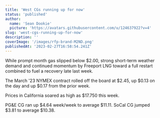 ```yaml
---
title: 'West CGs running up for now'
status: 'published'
author:
  name: 'Sean Dookie'
  picture: 'https://avatars.githubusercontent.com/u/124637922?v=4'
slug: 'west-cgs-running-up-for-now'
description: ''
coverImage: '/images/rfp-brand-M2ND.png'
publishedAt: '2023-02-27T16:58:54.241Z'
---
```


While prompt month gas slipped below $2.00, strong short-term weather demand and continued momentum by Freeport LNG toward a full restart combined to fuel a recovery late last week.

The March '23 NYMEX contract rolled off the board at $2.45, up $0.13 on the day and up $0.17 from the prior week.

Prices in California soared as high as $17.750 this week.

PG&E CG ran up $4.64 week/week to average $11.11. SoCal CG jumped $3.81 to average $10.38.

